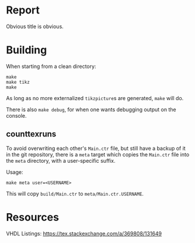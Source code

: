 Report
======

Obvious title is obvious.


Building
========

When starting from a clean directory:
```
make
make tikz
make
```

As long as no more externalized `tikzpicture`s are generated, `make` will do.

There is also `make debug`, for when one wants debugging output on the console.

## counttexruns

To avoid overwriting each other's `Main.ctr` file, but still have a backup of it
in the git repository, there is a `meta` target which copies the `Main.ctr` file
into the `meta` directory, with a user-specific suffix.

Usage:
```
make meta user=<USERNAME>
```

This will copy `build/Main.ctr` to `meta/Main.ctr.USERNAME`.

Resources
=========
VHDL Listings:
https://tex.stackexchange.com/a/369808/131649
